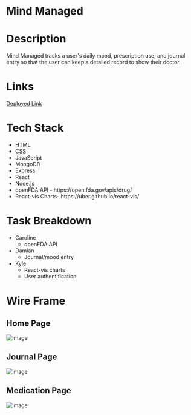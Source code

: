 # Mind Managed

<h1>Description</h1>
<p>Mind Managed tracks a user's daily mood, prescription use, and journal entry so that the user can keep a detailed record to show their doctor.</p>

<h1>Links</h1>
<a href="https://mind-managed.herokuapp.com/" target="_blank">Deployed Link</a>

<h1>Tech Stack</h1>
<ul>
    <li>HTML</li>
    <li>CSS</li>
    <li>JavaScript</li>
    <li>MongoDB</li>
    <li>Express</li>
    <li>React</li>
    <li>Node.js</li>
    <li>openFDA API - https://open.fda.gov/apis/drug/</li>
    <li>React-vis Charts- https://uber.github.io/react-vis/</li>
</ul>

<h1>Task Breakdown</h1>

- Caroline
  - openFDA API
- Damian
  - Journal/mood entry
- Kyle
  - React-vis charts
  - User authentification

<h1>Wire Frame</h1>
<h2>Home Page</h2>

![image](https://user-images.githubusercontent.com/72889560/119748290-3296a680-be5a-11eb-9f07-e603e3a44809.png)

<h2>Journal Page</h2>

![image](https://user-images.githubusercontent.com/72889560/119748311-43471c80-be5a-11eb-8092-2fc3460bc064.png)

<h2>Medication Page</h2>

![image](https://user-images.githubusercontent.com/72889560/119748343-5b1ea080-be5a-11eb-8549-b9a5cb099167.png)
